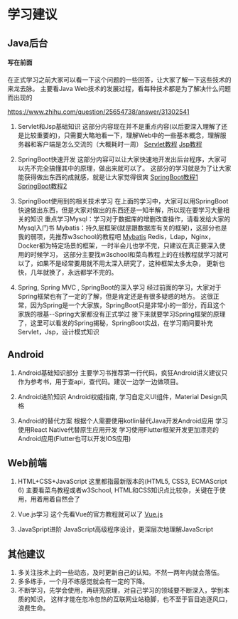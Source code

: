# 学习建议

## Java后台


#### 写在前面

在正式学习之前大家可以看一下这个问题的一些回答，让大家了解一下这些技术的来龙去脉。
主要看Java Web技术的发展过程，看每种技术都是为了解决什么问题而出现的

https://www.zhihu.com/question/25654738/answer/31302541


1. Servlet和Jsp基础知识
这部分内容现在并不是重点内容(以后要深入理解了还是比较重要的)，只需要大略地看一下，理解Web中的一些基本概念，理解服务器和客户端是怎么交流的（大概耗时一周）
[Servlet教程](http://www.runoob.com/servlet/servlet-tutorial.html)
[Jsp教程](http://www.runoob.com/jsp/jsp-tutorial.html)

2. SpringBoot快速开发
这部分内容可以让大家快速地开发出后台程序，大家可以先不完全搞懂其中的原理，做出来就可以了。
这部分的学习就是为了让大家能获得做出东西的成就感，就是让大家觉得很爽
[SpringBoot教程1](http://www.ityouknow.com/spring-boot.html)
[SpringBoot教程2](https://www.jianshu.com/p/9a08417e4e84)

3. SpringBoot使用到的相关技术学习
在上面的学习中，大家可以用SpringBoot快速做出东西，但是大家对做出的东西还是一知半解，所以现在要学习大量相关的知识
重点学习Mysql：学习对于数据库的增删改查操作，请看发给大家的Mysql入门书
Mybatis：持久层框架(就是跟数据库有关的框架)，这部分也是我的弱项，先推荐w3school的教程吧 [Mybatis](https://www.w3cschool.cn/mybatis/)
Redis，Ldap，Nginx，Docker都为特定场景的框架，一时半会儿也学不完，只建议在真正要深入使用的时候学习，
这部分主要找w3school和菜鸟教程上的在线教程就学习就可以了，如果不是经常要用就不用太深入研究了，这种框架太多太杂，
更新也快，几年就换了，永远都学不完的。

4. Spring, Spring MVC , SpringBoot的深入学习
经过前面的学习，大家对于Spring框架也有了一定的了解，但是肯定还是有很多疑惑的地方。
这很正常，因为Spring是一个大家族，SpringBoot只是非常小的一部分，而且这个家族的根基--Spring大家都没有正式学过
接下来就要学习Spring框架的原理了，这里可以看发的Spring揭秘，SpringBoot实战，在学习期间要补充Servlet，Jsp，设计模式知识


## Android

1. Android基础知识部分
主要学习书推荐第一行代码，疯狂Android讲义建议只作为参考书，用于查api，查代码。建议一边学一边做项目。

2. Android进阶知识
Android权威指南, 学习自定义UI组件，Material Design风格

3. Android的替代方案
根据个人需要使用kotlin替代Java开发Android应用
学习使用React Native代替原生应用开发
学习使用Flutter框架开发更加漂亮的Android应用(Flutter也可以开发IOS应用)

## Web前端

1. HTML+CSS+JavaScript
这里都指最新版本的(HTML5, CSS3, ECMAScript 6) 主要看菜鸟教程或者w3School, HTML和CSS知识点比较杂，关键在于使用，用着用着自然会了

2. Vue.js学习
这个先看Vue的官方教程就可以了
[Vue.js](https://cn.vuejs.org/v2/guide/)

3. JavaSpript进阶
JavaScript高级程序设计，更深层次地理解JavaScript

## 其他建议

1. 多关注技术上的一些动态，及时更新自己的认知。不然一两年内就会落伍。
2. 多多练手，一个月不练感觉就会有一定的下降。
3. 不断学习，先学会使用，再研究原理，对自己学习的领域要不断深入，学到本质的知识，
这样才能在忽冷忽热的互联网业站稳脚，也不至于盲目追逐风口，浪费生命。
